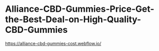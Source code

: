 # Alliance-CBD-Gummies-Price-Get-the-Best-Deal-on-High-Quality-CBD-Gummies
https://alliance-cbd-gummies-cost.webflow.io/
